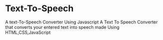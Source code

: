 # Text-To-Speech
A text-To-Speech Converter Using Javascript
A Text To Speech Converter that converts your entered text into speech made Using HTML,CSS,JavaScript



